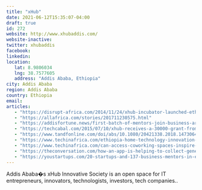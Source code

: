 ```yaml
---
title: "xHub"
date: 2021-06-12T15:35:07-04:00
draft: true
id: 272
website: http://www.xhubaddis.com/
website-inactive: 
twitter: xhubaddis
facebook: 
linkedin: 
location: 
   lat: 8.9806034
   lng: 38.7577605
   address: "Addis Ababa, Ethiopia"
city: Addis Ababa
region: Addis Ababa
country: Ethiopia
email: 
articles:
   - "https://disrupt-africa.com/2014/11/24/xhub-incubator-launched-ethiopia/"
   - "https://allafrica.com/stories/201711230575.html"
   - "https://addisfortune.news/first-batch-of-mentors-join-business-arena/"
   - "https://techcabal.com/2015/07/10/xhub-receives-a-30000-grant-from-indigo-trust-to-support-ethiopian-tech-community/"
   - "https://www.tandfonline.com/doi/abs/10.1080/20421338.2018.1473064"
   - "https://www.techinafrica.com/ethiopia-home-technology-innovation-development/"
   - "https://www.techinafrica.com/can-access-coworking-spaces-inspire-entrepreneurs-ethiopia/"
   - "https://theconversation.com/how-an-app-is-helping-to-collect-genetic-data-in-ethiopia-and-ghana-101702"
   - "https://youstartups.com/20-startups-and-137-business-mentors-in-ethiopia-graduate-from-young-africa-works-program/"
---
```

Addis Ababa�s xHub Innovative Society is an open space for IT entrepreneurs, innovators, technologists, investors, tech companies..

